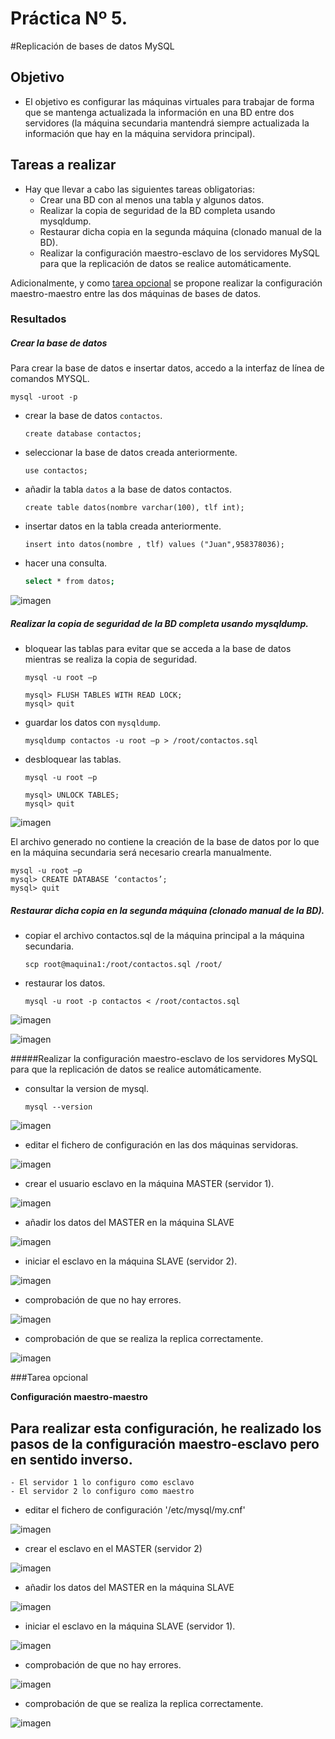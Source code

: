 

# Práctica Nº 5. 

#Replicación de bases de datos MySQL


## Objetivo

- El objetivo es configurar las máquinas virtuales para trabajar de forma que se mantenga actualizada la información en una BD entre dos servidores (la máquina secundaria mantendrá siempre actualizada la información que hay en la máquina servidora principal).


## Tareas a realizar

- Hay que llevar a cabo las siguientes tareas obligatorias:
	- Crear una BD con al menos una tabla y algunos datos.
	- Realizar la copia de seguridad de la BD completa usando mysqldump.
	- Restaurar dicha copia en la segunda máquina (clonado manual de la BD).
	- Realizar la configuración maestro-esclavo de los servidores MySQL para que la replicación de datos se realice automáticamente.

Adicionalmente, y como [tarea opcional](#tarea-opcional) se propone realizar la configuración maestro-maestro entre las dos máquinas de bases de datos.

### Resultados

##### Crear la base de datos

Para crear la base de datos e insertar datos, accedo a la interfaz de línea de comandos MYSQL.

```
mysql -uroot -p 
```

- crear la base de datos `contactos`.

	```
	create database contactos;
	```

- seleccionar la base de datos creada anteriormente.

	```
	use contactos;
	```

- añadir la tabla `datos` a la base de datos contactos.

	```
	create table datos(nombre varchar(100), tlf int);
	```

- insertar datos en la tabla creada anteriormente.

	```
	insert into datos(nombre , tlf) values ("Juan",958378036);
	```
- hacer una consulta.

	```sh
	select * from datos;
	```

![imagen](https://github.com/marlenelis/SWAP1516/blob/master/images/p5_bd.jpg)


##### Realizar la copia de seguridad de la BD completa usando mysqldump.

- bloquear las tablas para evitar que se acceda a la base de datos mientras se realiza la copia de seguridad.

	```
	mysql -u root –p
	
	mysql> FLUSH TABLES WITH READ LOCK;
	mysql> quit
	```
- guardar los datos con `mysqldump`.

	```
	mysqldump contactos -u root –p > /root/contactos.sql
	```
- desbloquear las tablas.

	```
	mysql -u root –p
	
	mysql> UNLOCK TABLES;
	mysql> quit
	```

![imagen](https://github.com/marlenelis/SWAP1516/blob/master/images/p5_bd_1.jpg)

El archivo generado no contiene la creación de la base de datos por lo que en la máquina secundaria será necesario crearla manualmente.

````
mysql -u root –p
mysql> CREATE DATABASE ‘contactos’;
mysql> quit
````

##### Restaurar dicha copia en la segunda máquina (clonado manual de la BD).


- copiar el archivo contactos.sql de la máquina principal a la máquina secundaria.

	````
	scp root@maquina1:/root/contactos.sql /root/
	````
- restaurar los datos.

	````
	mysql -u root -p contactos < /root/contactos.sql
	````

![imagen](https://github.com/marlenelis/SWAP1516/blob/master/images/p5_bd_2.jpg)

![imagen](https://github.com/marlenelis/SWAP1516/blob/master/images/p5_bd_4.jpg)

#####Realizar la configuración maestro-esclavo de los servidores MySQL para que la replicación de datos se realice automáticamente.


- consultar la version de mysql.

	````
	mysql --version
	````

![imagen](https://github.com/marlenelis/SWAP1516/blob/master/images/p5_bd_6.jpg)

- editar el fichero de configuración en las dos máquinas servidoras.

![imagen](https://github.com/marlenelis/SWAP1516/blob/master/images/p5_bd_7.jpg)

- crear el usuario esclavo en la máquina MASTER (servidor 1).

![imagen](https://github.com/marlenelis/SWAP1516/blob/master/images/p5_bd_8.jpg)

- añadir los datos del MASTER en la máquina SLAVE

![imagen](https://github.com/marlenelis/SWAP1516/blob/master/images/p5_bd_11.jpg)

- iniciar el esclavo en la máquina SLAVE (servidor 2).

![imagen](https://github.com/marlenelis/SWAP1516/blob/master/images/p5_bd_9.jpg)

- comprobación de que no hay errores.

![imagen](https://github.com/marlenelis/SWAP1516/blob/master/images/p5_bd_12.jpg)

- comprobación de que se realiza la replica correctamente.

![imagen](https://github.com/marlenelis/SWAP1516/blob/master/images/p5_bd_13.jpg)


###Tarea opcional 

**Configuración maestro-maestro**

Para realizar esta configuración, he realizado los pasos de la configuración maestro-esclavo pero en sentido inverso.
- 
	- El servidor 1 lo configuro como esclavo
	- El servidor 2 lo configuro como maestro

- editar el fichero de configuración '/etc/mysql/my.cnf'


![imagen](https://github.com/marlenelis/SWAP1516/blob/master/images/p5_bd_14.jpg)


- crear el esclavo en el MASTER (servidor 2)

![imagen](https://github.com/marlenelis/SWAP1516/blob/master/images/p5_bd_15.jpg)

- añadir los datos del MASTER en la máquina SLAVE

![imagen](https://github.com/marlenelis/SWAP1516/blob/master/images/p5_bd_15.jpg)

- iniciar el esclavo en la máquina SLAVE (servidor 1).

![imagen](https://github.com/marlenelis/SWAP1516/blob/master/images/p5_bd_16.jpg)

- comprobación de que no hay errores.

![imagen](https://github.com/marlenelis/SWAP1516/blob/master/images/p5_bd_17.jpg)

- comprobación de que se realiza la replica correctamente.

![imagen](https://github.com/marlenelis/SWAP1516/blob/master/images/p5_bd_18.jpg)





